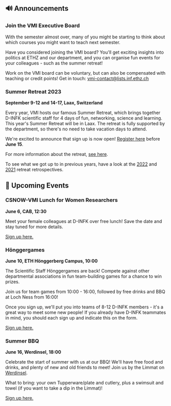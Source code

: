 ## 🔊 Announcements

### Join the VMI Executive Board

With the semester almost over, many of you might be starting to think about which courses you might want to teach next semester.

Have you considered joining the VMI board? You'll get exciting insights into politics at ETHZ and our department, and you can organise fun events for your colleagues - such as the summer retreat!

Work on the VMI board can be voluntary, but can also be compensated with teaching or credit points!
Get in touch: [vmi-contact@lists.inf.ethz.ch](mailto:vmi-contact@lists.inf.ethz.ch)

### Summer Retreat 2023

**September 9-12 and 14-17, Laax, Switzerland**

Every year, VMI hosts our famous Summer Retreat, which brings together D-INFK scientific staff for 4 days of fun, networking, science and learning. This year's Summer Retreat will be in Laax. The retreat is fully supported by the department, so there's no need to take vacation days to attend. 

We're excited to announce that sign up is now open! [Register here](https://forms.gle/gcc6sSGcd7KFQ8Q76) before **June 15**.

For more information about the retreat, [see here](http://vmi.ethz.ch/news/event/2023/03/01/retreat/).

To see what we got up to in previous years, have a look at the [2022](http://vmi.ethz.ch/news/event/2022/09/27/summer-retreat-retrospective/) and [2021](http://vmi.ethz.ch/news/event/2022/02/21/summer-retreat-retrospective/) retreat retrospectives. 

## 📅 Upcoming Events

### CSNOW-VMI Lunch for Women Researchers

**June 6, CAB, 12:30**

Meet your female colleagues at D-INFK over free lunch! Save the date and stay tuned for more details.

[Sign up here.](https://forms.gle/msmEpjt51WR6P4vL8)

### Hönggergames

**June 10, ETH Hönggerberg Campus, 10:00**

The Scientific Staff Hönggergames are back! Compete against other departmental associations in fun team-building games for a chance to win prizes.

Join us for team games from 10:00 - 16:00, followed by free drinks and BBQ at Loch Ness from 16:00! 

Once you sign up, we'll put you into teams of 8-12 D-INFK members - it's a great way to meet some new people! If you already have D-INFK teammates in mind, you should each sign up and indicate this on the form.

[Sign up here.](https://forms.gle/iXhT8HGqrkcrkxQr7)

### Summer BBQ

**June 16, Werdinsel, 18:00**

Celebrate the start of summer with us at our BBQ! We'll have free food and drinks, and plenty of new and old friends to meet! Join us by the Limmat on [Werdinsel](https://goo.gl/maps/ak9cPr883acJ36ut6).

What to bring: your own Tupperware/plate and cutlery, plus a swimsuit and towel (if you want to take a dip in the Limmat)! 

[Sign up here.](https://forms.gle/ixKWapibxDS2cegM7)



